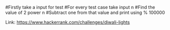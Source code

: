 #Firstly take a input for test 
#For every test case take input n
#Find the value of 2 power n
#Subtract one from that value and print using % 100000


Link: https://www.hackerrank.com/challenges/diwali-lights
